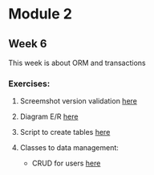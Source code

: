 # Module 2

## Week 6

This week is about ORM and transactions

### Exercises:

1. Screemshot version validation [here](/M2/Back-end/S6/orm_exercises/verify.png)

2. Diagram E/R [here](/M2/Back-end/S6/orm_exercises/db/Basic_db_ER.png)

3. Script to create tables [here](/M2/Back-end/S6/orm_exercises/db/db_table_script.py)

4. Classes to data management:
    - CRUD for users [here](/M2/Back-end/S6/orm_exercises/db/)